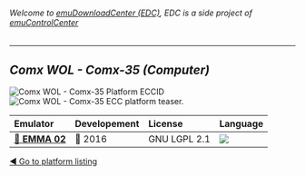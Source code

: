 ###### Welcome to [emuDownloadCenter (EDC)](https://github.com/PhoenixInteractiveNL/emuDownloadCenter/wiki/), EDC is a side project of [emuControlCenter](https://github.com/PhoenixInteractiveNL/emuControlCenter/wiki/)
***
## _Comx WOL - Comx-35 (Computer)_
![](https://raw.githubusercontent.com/wiki/PhoenixInteractiveNL/emuDownloadCenter/images_platform/ecc_comx35_cell.png "Comx WOL - Comx-35 Platform ECCID")
![](https://raw.githubusercontent.com/wiki/PhoenixInteractiveNL/emuDownloadCenter/images_platform/ecc_comx35_teaser.png "Comx WOL - Comx-35 ECC platform teaser.")

| Emulator | Developement | License | Language |
|:---------|:-------------|:--------|:---------|
| [:file_folder: **EMMA 02**](https://github.com/PhoenixInteractiveNL/emuDownloadCenter/wiki/Emulator-emma02#menu) | :large_blue_circle: 2016 | GNU LGPL 2.1 | ![](https://raw.githubusercontent.com/wiki/PhoenixInteractiveNL/emuDownloadCenter/images_flags/icon_flag_EN_24.png) |

[:arrow_backward: Go to platform listing](https://github.com/PhoenixInteractiveNL/emuDownloadCenter/wiki/EDC-Platform-List)

